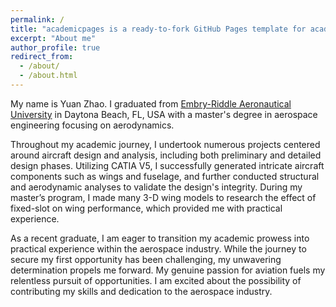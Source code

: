 ```yaml
---
permalink: /
title: "academicpages is a ready-to-fork GitHub Pages template for academic personal websites"
excerpt: "About me"
author_profile: true
redirect_from: 
  - /about/
  - /about.html
---
```


My name is Yuan Zhao.
I graduated from [Embry-Riddle Aeronautical University](https://daytonabeach.erau.edu/) in Daytona Beach, FL, USA with a master's degree in aerospace engineering focusing on aerodynamics.

Throughout my academic journey, I undertook numerous projects centered around aircraft design and analysis, including both preliminary and detailed design phases. Utilizing CATIA V5, I successfully generated intricate aircraft components such as wings and fuselage, and further conducted structural and aerodynamic analyses to validate the design's integrity. During my master’s program, I made many 3-D wing models to research the effect of fixed-slot on wing performance, which provided me with practical experience.

As a recent graduate, I am eager to transition my academic prowess into practical experience within the aerospace industry. While the journey to secure my first opportunity has been challenging, my unwavering determination propels me forward. My genuine passion for aviation fuels my relentless pursuit of opportunities. I am excited about the possibility of contributing my skills and dedication to the aerospace industry.